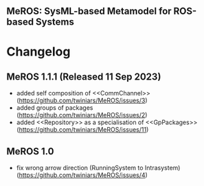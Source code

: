 ## MeROS: SysML-based Metamodel for ROS-based Systems 

# Changelog

## MeROS 1.1.1 (Released 11 Sep 2023)
* added self composition of \<\<CommChannel\>\> (https://github.com/twiniars/MeROS/issues/3)
* added groups of packages (https://github.com/twiniars/MeROS/issues/2)
* added \<\<Repository\>\> as a specialisation of \<\<GpPackages\>\> (https://github.com/twiniars/MeROS/issues/11)

## MeROS 1.0
* fix wrong arrow direction (RunningSystem to Intrasystem) (https://github.com/twiniars/MeROS/issues/4)



